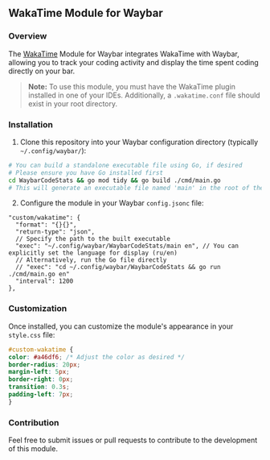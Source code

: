 ## WakaTime Module for Waybar

### Overview
The <a href='https://wakatime.com/'>WakaTime<a/> Module for Waybar integrates WakaTime with Waybar, allowing you to track your coding activity and display the time spent coding directly on your bar.

> **Note:** To use this module, you must have the WakaTime plugin installed in one of your IDEs. Additionally, a `.wakatime.conf` file should exist in your root directory.

### Installation
1. Clone this repository into your Waybar configuration directory (typically `~/.config/waybar/`):

```bash
# You can build a standalone executable file using Go, if desired
# Please ensure you have Go installed first
cd WaybarCodeStats && go mod tidy && go build ./cmd/main.go
# This will generate an executable file named 'main' in the root of the module
```

2. Configure the module in your Waybar `config.jsonc` file:

```jsonc
"custom/wakatime": {
  "format": "{}{}",
  "return-type": "json",
  // Specify the path to the built executable
  "exec": "~/.config/waybar/WaybarCodeStats/main en", // You can explicitly set the language for display (ru/en)
  // Alternatively, run the Go file directly
  // "exec": "cd ~/.config/waybar/WaybarCodeStats && go run ./cmd/main.go en"
  "interval": 1200
},
```

### Customization
Once installed, you can customize the module's appearance in your `style.css` file:
```css
#custom-wakatime {
color: #a46df6; /* Adjust the color as desired */
border-radius: 20px;
margin-left: 5px;
border-right: 0px;
transition: 0.3s;
padding-left: 7px;
}
```

### Contribution
Feel free to submit issues or pull requests to contribute to the development of this module.
